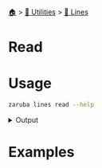 <!--startTocHeader-->
[🏠](../../README.md) > [🔧 Utilities](../README.md) > [🚈 Lines](README.md)
# Read
<!--endTocHeader-->

# Usage

<!--startCode-->
```bash
zaruba lines read --help
```
 
<details>
<summary>Output</summary>
 
```````
Read lines from file

Usage:
  zaruba lines read <fileName> [flags]

Flags:
  -h, --help   help for read
```````
</details>
<!--endCode-->

# Examples



<!--startTocSubTopic-->
<!--endTocSubTopic-->
